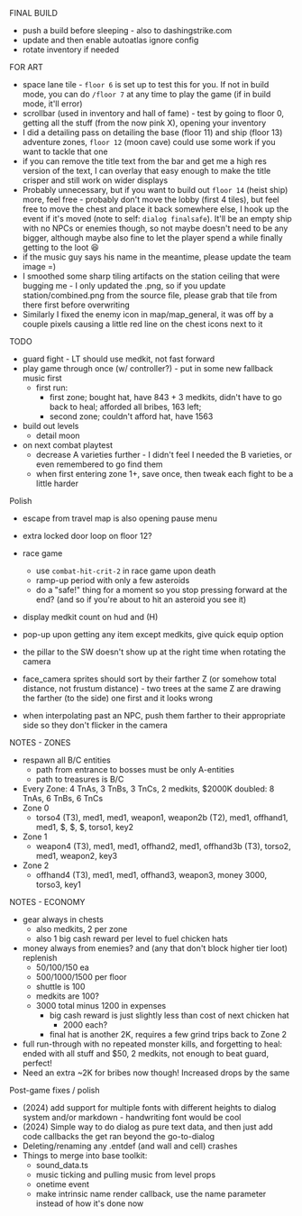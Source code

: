 FINAL BUILD
* push a build before sleeping - also to dashingstrike.com
* update and then enable autoatlas ignore config
* rotate inventory if needed

FOR ART
* space lane tile - `floor 6` is set up to test this for you.  If not in build mode, you can do `/floor 7` at any time to play the game (if in build mode, it'll error)
* scrollbar (used in inventory and hall of fame) - test by going to floor 0, getting all the stuff (from the now pink X), opening your inventory
* I did a detailing pass on detailing the base (floor 11) and ship (floor 13) adventure zones, `floor 12` (moon cave) could use some work if you want to tackle that one
* if you can remove the title text from the bar and get me a high res version of the text, I can overlay that easy enough to make the title crisper and still work on wider displays
* Probably unnecessary, but if you want to build out `floor 14` (heist ship) more, feel free - probably don't move the lobby (first 4 tiles), but feel free to move the chest and place it back somewhere else, I hook up the event if it's moved (note to self: `dialog finalsafe`).  It'll be an empty ship with no NPCs or enemies though, so not maybe doesn't need to be any bigger, although maybe also fine to let the player spend a while finally getting to the loot :laughing:
* if the music guy says his name in the meantime, please update the team image =)
* I smoothed some sharp tiling artifacts on the station ceiling that were bugging me - I only updated the .png, so if you update station/combined.png from the source file, please grab that tile from there first before overwriting
* Similarly I fixed the enemy icon in map/map_general, it was off by a couple pixels causing a little red line on the chest icons next to it

TODO
* guard fight - LT should use medkit, not fast forward
* play game through once (w/ controller?) - put in some new fallback music first
  * first run:
    * first zone; bought hat, have 843 + 3 medkits, didn't have to go back to heal; afforded all bribes, 163 left;
    * second zone; couldn't afford hat, have 1563
* build out levels
  * detail moon
* on next combat playtest
  * decrease A varieties further - I didn't feel I needed the B varieties, or even remembered to go find them
  * when first entering zone 1+, save once, then tweak each fight to be a little harder

Polish
* escape from travel map is also opening pause menu
* extra locked door loop on floor 12?
* race game
  * use `combat-hit-crit-2` in race game upon death
  * ramp-up period with only a few asteroids
  * do a "safe!" thing for a moment so you stop pressing forward at the end? (and so if you're about to hit an asteroid you see it)

* display medkit count on hud and (H)
* pop-up upon getting any item except medkits, give quick equip option
* the pillar to the SW doesn't show up at the right time when rotating the camera
* face_camera sprites should sort by their farther Z (or somehow total distance, not frustum distance) - two trees at the same Z are drawing the farther (to the side) one first and it looks wrong
* when interpolating past an NPC, push them farther to their appropriate side so they don't flicker in the camera

NOTES - ZONES
* respawn all B/C entities
  * path from entrance to bosses must be only A-entities
  * path to treasures is B/C
* Every Zone: 4 TnAs, 3 TnBs, 3 TnCs, 2 medkits, $2000K
  doubled: 8 TnAs, 6 TnBs, 6 TnCs
* Zone 0
  * torso4 (T3), med1, med1, weapon1, weapon2b (T2), med1, offhand1, med1, $, $, $, torso1, key2
* Zone 1
  * weapon4 (T3), med1, med1, offhand2, med1, offhand3b (T3), torso2, med1, weapon2, key3
* Zone 2
  * offhand4 (T3), med1, med1, offhand3, weapon3, money 3000, torso3, key1

NOTES - ECONOMY
* gear always in chests
  * also medkits, 2 per zone
  * also 1 big cash reward per level to fuel chicken hats
* money always from enemies? and (any that don't block higher tier loot) replenish
  * 50/100/150 ea
  * 500/1000/1500 per floor
  * shuttle is 100
  * medkits are 100?
  * 3000 total minus 1200 in expenses
    * big cash reward is just slightly less than cost of next chicken hat
      * 2000 each?
    * final hat is another 2K, requires a few grind trips back to Zone 2
* full run-through with no repeated monster kills, and forgetting to heal: ended with all stuff and $50, 2 medkits, not enough to beat guard, perfect!
* Need an extra ~2K for bribes now though! Increased drops by the same

Post-game fixes / polish
* (2024) add support for multiple fonts with different heights to dialog system and/or markdown - handwriting font would be cool
* (2024) Simple way to do dialog as pure text data, and then just add code callbacks the get ran beyond the go-to-dialog
* Deleting/renaming any .entdef (and wall and cell) crashes
* Things to merge into base toolkit:
  * sound_data.ts
  * music ticking and pulling music from level props
  * onetime event
  * make intrinsic name render callback, use the name parameter instead of how it's done now
